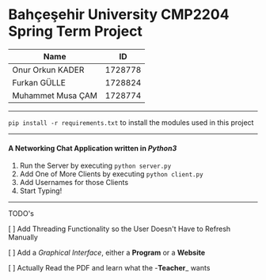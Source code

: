 # Bahçeşehir University CMP2204 Spring Term Project

| Name | ID |
| ---- | --- |
| Onur Orkun KADER | 1728778 |
| Furkan GÜLLE | 1728824 |
| Muhammet Musa ÇAM | 1728774 |
___
`pip install -r requirements.txt` to install the modules used in this project
___

#### A Networking Chat Application written in _*Python3*_
1. Run the Server by executing `python server.py`
2. Add One of More Clients by executing `python client.py`
3. Add Usernames for those Clients
4. Start Typing!

___

TODO's

[ ] Add Threading Functionality so the User Doesn't Have to Refresh Manually

[ ] Add a *Graphical Interface*, either a **Program** or a **Website**

[ ] Actually Read the PDF and learn what the -**Teacher**_ wants
